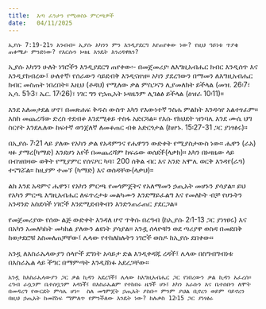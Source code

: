 ```yaml
---
title:  እጣ ፈንታን የሚወስኑ ምርጫዎች
date:   04/11/2025
---
```


`ኢያሱ 7:19-21ን አንብብ። ኢያሱ አካንን ምን እንዲያደርግ እየጠየቀው ነው? የዚህ ዓይነቱ ጥያቄ ጠቀሜታ ምንድነው? የእርሱን ኑዛዜ እንዴት እንረዳዋለን?`

ኢያሱ አካንን ሁለት ነገሮችን እንዲያደርግ ጠየቀው፡- በመጀመሪያ፡ ለእግዚአብሔር ክብር እንዲሰጥ እና እንዲያከብረው፤ ሁለተኛ፡ የሰራውን ሳይደብቅ እንዲናዘዝ። አካን ያደረገውን በማመን ለእግዚአብሔር ክብር መስጠት ነበረበት። እዚህ (ቶዳህ) የሚለው ቃል ምስጋናን ሊያመለክት ይችላል (መዝ. 26፡7፣ ኢሳ. 51፡3፣ ኤር. 17፡26)፣ ነገር ግን የኃጢአት ኑዛዜንም ሊገልፅ ይችላል (ዕዝራ 10፡11)።

እንደ አለመታደል ሆኖ፣ በመጽሐፍ ቅዱስ ውስጥ አካን የእውነተኛ ንስሐ ምልክት እንዳሳየ አልተፃፈም። እስከ መጨረሻው ድረስ ተደብቆ እንደሚቆይ ተስፋ አድርጓል። የእሱ የክህደት ዝንባሌ እንደ ሙሴ ህግ ስርየት እንደሌለው ከፍተኛ ወንጀለኛ ለመቆጠር ብቁ አድርጎታል (ከዘኁ. 15፡27-31 ጋር ያነፃፅሩ)።

በኢያሱ 7፡21 ላይ ያለው የአካን ቃል የአዳምንና የሔዋንን ውድቀት የሚያስታውስ ነው። ሔዋን (ራአ) ዛፉ ያማረ(ካማድ) እንደሆነ አየች በመጨረሻም ከፍሬው ወሰደች(ላቃክ)። አካን በኑዛዜው ላይ በብዝበዛው ወቅት የሚያምር የሰናዖር ካባ፣ 200 ሰቅል ብር እና አንድ አሞሌ ወርቅ እንዳየ(ራዓ) ተናግሯል። ከዚያም ተመኘ (ካማድ) እና ወሰዳቸው(ላቃህ)።

ልክ እንደ አዳምና ሔዋን፣ የአካን ምርጫ የመጎምጀትና የአለማመን ኃጢአት መሆኑን ያሳያል። ይህ የአካን ምርጫ እግዚአብሔር ለፍጥረታቱ መልካሙን እንደማይፈልግ እና የመለኮት ብቻ የሆኑትን አንዳንድ አስደሳች ነገሮች እንደሚደብቅብን እንድንጠራጠር ያደርጋል።

የመጀመሪያው የሰው ልጅ ውድቀት እንዳለ ሆኖ ጥቅሱ በረዓብ (ከኢያሱ 2፡1-13 ጋር ያነፃፀሩ) እና በአካን አመለካከት መካከል ያለውን ልዩነት ያሳያል። አንዷ ሰላዮቹን ወደ ጣሪያዋ ወስዳ በመደበቅ ከወታደሮቹ አስመለጠቻቸው፤ ሌላው የተከለከሉትን ነገሮች ወስዶ ከኢያሱ ደበቀው።

አንዷ ለእስራኤላውያን ሰላዮች ደግነት አሳይታ ድል እንዲቀዳጁ ረዳች፤ ሌላው በስግብግብነቱ በእስራኤል ላይ ችግር በማምጣት እንዲሸነፉ አደረጋቸው።

`አንዷ ከእስራኤላውያን ጋር ቃል ኪዳን አደረገች፤ ሌላው ከእግዚአብሔር ጋር የነበረውን ቃል ኪዳን አፈረሰ። ረዓብ ራሷንም ቤተሰቧንም አዳነች፤ በእስራኤልም የተከበሩ ዜጎች ሆኑ፤ አካን እራሱን እና ቤተሰቡን ለሞት በመዳረግ የውርደት ምሳሌ ሆነ።  ስለ መጎምጀት ኃጢአት ያስቡ። ምንም ያህል ቢኖረን ወይም ባይኖረን በዚህ ኃጢአት ከመሸነፍ ማምለጥ የምንችለው እንዴት ነው? ከሉቃስ 12፡15 ጋር ያነፃፅሩ`